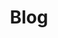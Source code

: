 ---
title: "Blog"
description: "Systematic investing shaken, not stirred."
draft: false
bg_image: "images/blog/fraser-cottrell-L75W2svkOSE-unsplash.jpg"
---